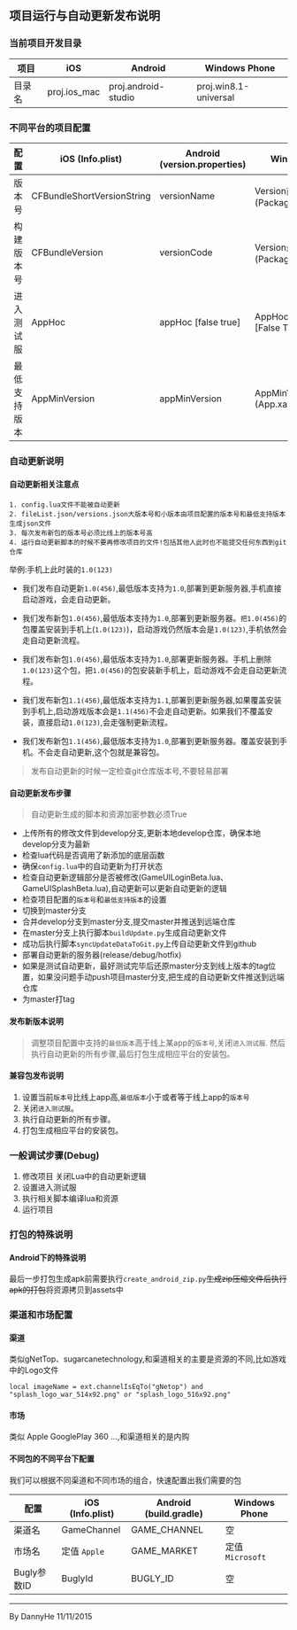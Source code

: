 ## 项目运行与自动更新发布说明

### 当前项目开发目录
项目 		|iOS      		 | Android 			  | Windows Phone
------------|------------    |------------        |------------
目录名		|proj.ios_mac 	 | proj.android-studio| proj.win8.1-universal

### 不同平台的项目配置

配置 		|iOS (Info.plist)            | Android (version.properties)  | Windows Phone
------------| ------------               | ------------- 				  | -------------
版本号		| CFBundleShortVersionString | versionName 			  		  | Version前三位(Package.appxmanifest)
构建版本号	| CFBundleVersion            | versionCode           		  | Version最后一位(Package.appxmanifest)
进入测试服	| AppHoc                     | appHoc [false true]		      | AppHoc (App.xaml)[False True]
最低支持版本	| AppMinVersion              | appMinVersion 				  | AppMinVersion (App.xaml)

### 自动更新说明

#### 自动更新相关注意点
	1. config.lua文件不能被自动更新
	2. fileList.json/versions.json大版本号和小版本由项目配置的版本号和最低支持版本生成json文件
	3. 每次发布新包的版本号必须比线上的版本号高
	4. 运行自动更新脚本的时候不要再修改项目的文件!包括其他人此时也不能提交任何东西到git仓库
	
举例:手机上此时装的`1.0(123)`
  
  - 我们发布自动更新`1.0(456)`,最低版本支持为`1.0`,部署到更新服务器,手机直接启动游戏，会走自动更新。
 
  - 我们发布新包`1.0(456)`,最低版本支持为`1.0`,部署到更新服务器。`把1.0(456)`的包覆盖安装到手机上(`1.0(123)`)，启动游戏仍然版本会是`1.0(123)`,手机依然会走自动更新流程。
  
  - 我们发布新包`1.0(456)`,最低版本支持为`1.0`,部署更新服务器。手机上删除`1.0(123)`这个包，把`1.0(456)`的包安装新手机上，启动游戏不会走自动更新流程。
    
  - 我们发布新包`1.1(456)`,最低版本支持为`1.1`,部署到更新服务器,如果覆盖安装到手机上,启动游戏版本会是`1.1(456)`不会走自动更新。如果我们不覆盖安装，直接启动`1.0(123)`,会走强制更新流程。
  
  - 我们发布新包`1.1(456)`,最低版本支持为`1.0`,部署到更新服务器。覆盖安装到手机。不会走自动更新,这个包就是兼容包。

> 发布自动更新的时候一定检查git仓库版本号,不要轻易部署

#### 自动更新发布步骤
> 自动更新生成的脚本和资源加密参数必须True

* 上传所有的修改文件到develop分支,更新本地develop仓库，确保本地develop分支为最新
* 检查lua代码是否调用了新添加的底层函数
* 确保`config.lua`中的自动更新为打开状态
* 检查自动更新逻辑部分是否被修改(GameUILoginBeta.lua、GameUISplashBeta.lua),自动更新可以更新自动更新的逻辑
* 检查项目配置的`版本号`和`最低支持版本`的设置
* 切换到master分支
* 合并develop分支到master分支,提交master并推送到远端仓库
* 在master分支上执行脚本`buildUpdate.py`生成自动更新文件
* 成功后执行脚本`syncUpdateDataToGit.py`上传自动更新文件到github
* 部署自动更新的服务器(release/debug/hotfix)
* 如果是测试自动更新，最好测试完毕后还原master分支到线上版本的tag位置，如果没问题手动push项目master分支,把生成的自动更新文件推送到远端仓库
* 为master打tag

#### 发布新版本说明

> 调整项目配置中支持的`最低版本`高于线上某app的`版本号`,关闭`进入测试服`. 然后执行自动更新的所有步骤,最后打包生成相应平台的安装包。

#### 兼容包发布说明
1. 设置当前`版本号`比线上app高,`最低版本`小于或者等于线上app的`版本号`
2. 关闭`进入测试服`。
3. 执行自动更新的所有步骤。
4. 打包生成相应平台的安装包。

### 一般调试步骤(Debug)

1. 修改项目 关闭Lua中的自动更新逻辑
2. 设置进入测试服
3. 执行相关脚本编译lua和资源
4. 运行项目

### 打包的特殊说明
#### Android下的特殊说明
最后一步打包生成apk前需要执行`create_android_zip.py`~~生成zip压缩文件后执行apk的打包~~将资源拷贝到assets中

### 渠道和市场配置

#### 渠道

类似gNetTop、sugarcanetechnology,和渠道相关的主要是资源的不同,比如游戏中的Logo文件

~~~
local imageName = ext.channelIsEqTo("gNetop") and "splash_logo_war_514x92.png" or "splash_logo_516x92.png"
~~~

#### 市场

类似 Apple GooglePlay 360 ...,和渠道相关的是内购

#### 不同包的不同平台下配置

我们可以根据不同渠道和不同市场的组合，快速配置出我们需要的包

配置 		|iOS (Info.plist)            | Android (build.gradle)  		  | Windows Phone
------------| ------------               | ------------- 				  | -------------
渠道名		| GameChannel 				 | GAME_CHANNEL 			  	  | 空
市场名   	| 定值 `Apple`                | GAME_MARKET	                  | 定值 `Microsoft`
Bugly参数ID	| BuglyId            	     | BUGLY_ID           		      | 空
----
By DannyHe 11/11/2015